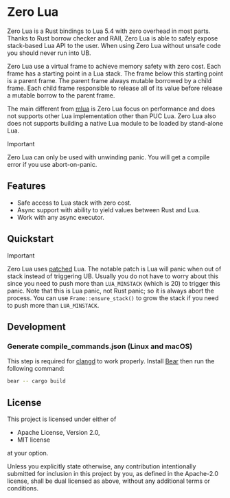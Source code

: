 # Zero Lua

Zero Lua is a Rust bindings to Lua 5.4 with zero overhead in most parts. Thanks to Rust borrow checker and RAII, Zero Lua is able to safely expose stack-based Lua API to the user. When using Zero Lua without unsafe code you should never run into UB.

Zero Lua use a virtual frame to achieve memory safety with zero cost. Each frame has a starting point in a Lua stack. The frame below this starting point is a parent frame. The parent frame always mutable borrowed by a child frame. Each child frame responsible to release all of its value before release a mutable borrow to the parent frame.

The main different from [mlua](https://github.com/mlua-rs/mlua) is Zero Lua focus on performance and does not supports other Lua implementation other than PUC Lua. Zero Lua also does not supports building a native Lua module to be loaded by stand-alone Lua.

> [!IMPORTANT]
> Zero Lua can only be used with unwinding panic. You will get a compile error if you use abort-on-panic.

## Features

- Safe access to Lua stack with zero cost.
- Async support with ability to yield values between Rust and Lua.
- Work with any async executor.

## Quickstart

> [!IMPORTANT]
> Zero Lua uses [patched](https://github.com/ultimaweapon/lua) Lua. The notable patch is Lua will panic when out of stack instead of triggering UB. Usually you do not have to worry about this since you need to push more than `LUA_MINSTACK` (which is 20) to trigger this panic. Note that this is Lua panic, not Rust panic; so it is always abort the process. You can use `Frame::ensure_stack()` to grow the stack if you need to push more than `LUA_MINSTACK`.

## Development

### Generate compile_commands.json (Linux and macOS)

This step is required for [clangd](https://clangd.llvm.org/) to work properly. Install [Bear](https://github.com/rizsotto/Bear) then run the following command:

```sh
bear -- cargo build
```

## License

This project is licensed under either of

- Apache License, Version 2.0,
- MIT license

at your option.

Unless you explicitly state otherwise, any contribution intentionally submitted for inclusion in this project by you, as defined in the Apache-2.0 license, shall be dual licensed as above, without any additional terms or conditions.
